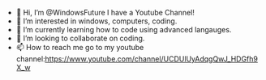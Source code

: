 - 👋 Hi, I’m @WindowsFuture I have a Youtube Channel!
- 👀 I’m interested in windows, computers, coding.
- 🌱 I’m currently learning how to code using advanced langauges.
- 💞️ I’m looking to collaborate on coding.
- 📫 How to reach me go to my youtube channel:https://www.youtube.com/channel/UCDUlUyAdqgQwJ_HDGfh9X_w

<!---
WindowsFuture/WindowsFuture is a ✨ special ✨ repository because its `README.md` (this file) appears on your GitHub profile.
You can click the Preview link to take a look at your changes.
--->
